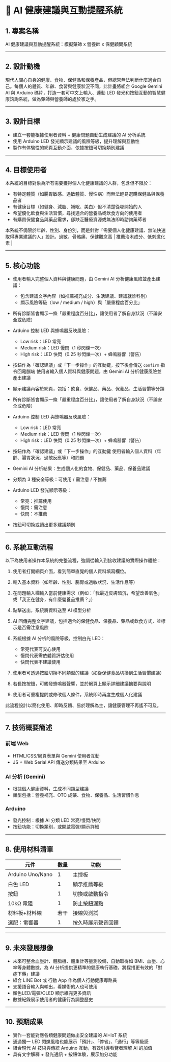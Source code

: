 # 🏡 AI 健康建議與互動提醒系統

## 1. 專案名稱

AI 健康建議與互動提醒系統：模擬藥師 x 營養師 x 保健顧問系統

---

## 2. 設計動機

現代人關心自身的健康、食物、保健品和保養產品，但總常無法判斷什麼適合自己。每個人的體質、年齡、食習與健康狀況不同，此計畫將組合 Google Gemini AI 與 Arduino 碼片，打造一套可中文上輸入、連動 LED 發光和按鈕互動的智慧健康諮詢系統，做為藥師與營養師的處於家之手。

---

## 3. 設計目標

* 建立一套能根據使用者資料 + 健康問題自動生成建議的 AI 分析系統
* 使用 Arduino LED 發光顯示建議的風險等級，提升理解與互動性
* 製作有体験性的網頁互動介面，依據按鈕可切換類別建議

---

## 4. 目標使用者

本系統的目標對象為所有需要獲得個人化健康建議的人群，包含但不限於：

* 有特定體質（如腸胃敏感、過敏體質、慢性病）而無法輕易選購保健品與保養品者
* 有健康目標（如健身、減脂、補眠、美白）但不清楚從哪開始的人
* 希望優化飲食與生活習慣，尋找適合的營養品或飲食方向的使用者
* 有購買保健食品與藥品需求，卻缺乏醫療資源或無法即時諮詢藥師者

本系統不侷限於年齡、性別、身份別，而是針對「需要個人化健康建議、無法快速取得專業建議的人」設計。過敏、骨骼痛、保健觀念高 | 推薦治木成分、低刺激化素 |

---

## 5. 核心功能

* 使用者輸入完整個人資料與健康問題，由 Gemini AI 分析健康風險並產出建議：

  * 包含建議文字內容（如推薦補充成分、生活建議、建議就診科別）
  * 顯示風險等級（low / medium / high）與「嚴重程度百分比」
* 所有診斷皆會顯示一條「嚴重程度百分比」，讓使用者了解自身狀況（不論安全或危險）
* Arduino 控制 LED 與蜂鳴器反映風險：

  * Low risk：LED 常亮
  * Medium risk：LED 慢閃（1 秒閃爍一次）
  * High risk：LED 快閃（0.25 秒閃爍一次）+ 蜂鳴器響（警告）
* 按鈕作為「確認建議」或「下一步操作」的互動鍵，按下後會傳送 `confirm` 指令回電腦端
  使用者輸入個人資料與健康問題，由 Gemini AI 分析健康風險並產出建議
* 顯示建議內容於網頁，包括：飲食、保健品、藥品、保養品、生活習慣等分類
* 所有診斷皆會顯示一條「嚴重程度百分比」，讓使用者了解自身狀況（不論安全或危險）
* Arduino 控制 LED 與蜂鳴器反映風險：

  * Low risk：LED 常亮
  * Medium risk：LED 慢閃（1 秒閃爍一次）
  * High risk：LED 快閃（0.25 秒閃爍一次）+ 蜂鳴器響（警告）
* 按鈕作為「確認建議」或「下一步操作」的互動鍵
  使用者輸入個人資料（年齡、腸胃狀況、過敏反應等）和問題
* Gemini AI 分析結果：生成個人化的食物、保健品、藥品、保養品建議
* 分類為 3 種安全等級：可使用 / 需注意 / 不推薦
* Arduino LED 發光顯示等級：

  * 常亮：推薦使用
  * 慢閃：需注意
  * 快閃：不推薦
* 按鈕可切換或讀出更多建議類別

---

## 6. 系統互動流程

以下為使用者操作本系統的完整流程，強調從輸入到接收建議的實際操作體驗：

1. 使用者打開網頁介面，看到簡單直覺的個人資料填寫欄位。
2. 輸入基本資料（如年齡、性別、腸胃或過敏狀況、生活作息等）
3. 在問題輸入欄輸入當前健康需求（例如：「我最近皮膚暗沉，希望改善氣色」或「我正在健身，有什麼營養品推薦？」）
4. 點擊送出，系統將資料送至 AI 模型分析
5. AI 回傳完整文字建議，包括適合的保健食品、保養品、藥品或飲食方式，並標示是否需注意風險
6. 系統根據 AI 分析的風險等級，控制白光 LED：

   * 常亮代表可安心使用
   * 慢閃代表需依體質評估使用
   * 快閃代表不建議使用
7. 使用者可透過按鈕切換不同類型的建議（如從保健食品切換到生活習慣建議）
8. 若長按按鈕，可觸發蜂鳴器聲響，並於網頁上顯示詳細建議摘要與說明
9. 使用者可重複提問或修改個人條件，系統即時再度生成個人化建議

此流程設計以簡化使用、即時反饋、易於理解為主，讓健康管理不再遙不可及。

---

## 7. 技術概要簡述

### 前端 Web

* HTML/CSS/網頁表單與 Gemini 使用者互動
* JS + Web Serial API 傳送分類結果至 Arduino

### AI 分析 (Gemini)

* 根據個人健康資料，生成不同類型建議
* 類型包括：營養補充、OTC 成藥、食物、保養品、生活習慣作息

### Arduino

* 發光控制：根據 AI 分類 LED 常亮/慢閃/快閃
* 按鈕功能：切換類別，或開啟電彈/顯示詳細

---

## 8. 使用材料清單

| 元件               | 數量 | 功能        |
| ---------------- | -- | --------- |
| Arduino Uno/Nano | 1  | 主控板       |
| 白色 LED           | 1  | 顯示推薦等級    |
| 按鈕               | 1  | 切換或啟動指令   |
| 10kΩ 電阻          | 1  | 防止按鈕漏點    |
| 材料板+材料線          | 若干 | 接線與測試     |
| 選配：電響器           | 1  | 按久時展示聲音回饋 |

---

## 9. 未來發展想像

* 未來可整合血壓計、體脂機、體重計等量測設備，自動取得如 BMI、血壓、心率等身體數據，為 AI 分析提供更精準的健康執行基礎，將採措更有效的「對症下藥」建議
* 組合 LINE Bot 或 行動 App 作為個人行動健康導路員
* 支援語音輸入與輸出，看媒術的人也可使用
* 顏色LED/電彈/OLED 顯示維完更多資訊
* 數據紀錄展示使用者的健康行為調整歷史

---

## 10. 預期成果

* 實作一套能對應各類健康問題做出安全建議的 AI+IoT 系統
* 通過獨一 LED 閃爍風格也能展示「預計」、「停省」、「通行」等等級感
* 組合現代 AI 技術與傳統 Arduino 互動，有效引導看覽者理解 AI 的加值
* 具有文字解釋 + 發光通訊 + 按鈕体験，展示加分功能
